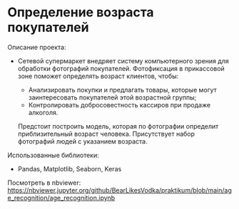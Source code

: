 # Определение возраста покупателей

Описание проекта:

  - Сетевой супермаркет внедряет систему компьютерного зрения для обработки фотографий покупателей. Фотофиксация в прикассовой зоне поможет определять возраст клиентов, чтобы:
    - Анализировать покупки и предлагать товары, которые могут заинтересовать покупателей этой возрастной группы;
    - Контролировать добросовестность кассиров при продаже алкоголя.

    Предстоит построить модель, которая по фотографии определит приблизительный возраст человека. Присутствует набор фотографий людей с указанием возраста.

Использованные библиотеки: 
  - Pandas, Matplotlib, Seaborn, Keras

Посмотреть в nbviewer: https://nbviewer.jupyter.org/github/BearLikesVodka/praktikum/blob/main/age_recognition/age_recognition.ipynb
